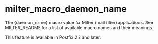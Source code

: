 # milter_macro_daemon_name 

 The {daemon_name} macro value for Milter (mail filter) applications.
See MILTER_README for a list of available macro names and their
meanings.  

 This feature is available in Postfix 2.3 and later. 


